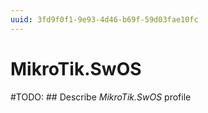 ```yaml
---
uuid: 3fd9f0f1-9e93-4d46-b69f-59d03fae10fc
---
```



# MikroTik.SwOS


#TODO: ## Describe *MikroTik.SwOS* profile

